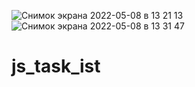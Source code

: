 ![Снимок экрана 2022-05-08 в 13 21 13](https://user-images.githubusercontent.com/82959081/167292141-a5b30a55-e4d0-46d2-b74d-8cf9d63bad28.png)
![Снимок экрана 2022-05-08 в 13 31 47](https://user-images.githubusercontent.com/82959081/167292142-1d5bc5fe-6213-4d26-b55e-53714d40b32c.png)
# js_task_ist
